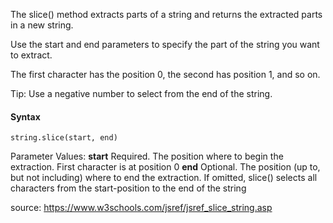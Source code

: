 The slice() method extracts parts of a string and returns the extracted parts in a new string.

Use the start and end parameters to specify the part of the string you want to extract.

The first character has the position 0, the second has position 1, and so on.

Tip: Use a negative number to select from the end of the string.

#### Syntax

`string.slice(start, end)`

Parameter Values: 
**start**	  Required. The position where to begin the extraction. First character is at position 0
**end**	  Optional. The position (up to, but not including) where to end the extraction. If omitted, slice() selects all characters from the start-position to the end of the string

source: https://www.w3schools.com/jsref/jsref_slice_string.asp